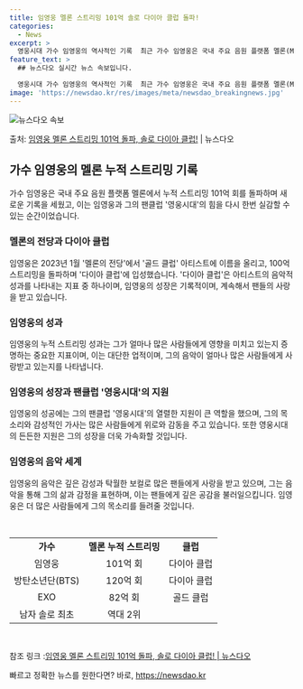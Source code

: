 ```yaml
---
title: 임영웅 멜론 스트리밍 101억 솔로 다이아 클럽 돌파!
categories:
  - News
excerpt: >
  영웅시대 가수 임영웅의 역사적인 기록  최근 가수 임영웅은 국내 주요 음원 플랫폼 멜론(Melon)에서 누적…
feature_text: >
  ## 뉴스다오 실시간 뉴스 속보입니다.

  영웅시대 가수 임영웅의 역사적인 기록  최근 가수 임영웅은 국내 주요 음원 플랫폼 멜론(Melon)에서 누적…
image: 'https://newsdao.kr/res/images/meta/newsdao_breakingnews.jpg'
---
```


![뉴스다오 속보](https://newsdao.kr/res/images/meta/newsdao_breakingnews.jpg)

<p>출처: <a href="https://newsdao.kr/4607" rel="dofollow">임영웅 멜론 스트리밍 101억 돌파, 솔로 다이아 클럽!</a> | 뉴스다오</p>

<h2 data-ke-size="size26">가수 임영웅의 멜론 누적 스트리밍 기록</h2>
<p data-ke-size="size16">가수 임영웅은 국내 주요 음원 플랫폼 멜론에서 누적 스트리밍 101억 회를 돌파하며 새로운 기록을 세웠고, 이는 임영웅과 그의 팬클럽 '영웅시대'의 힘을 다시 한번 실감할 수 있는 순간이었습니다.</p>

<h3>멜론의 전당과 다이아 클럽</h3>
<p data-ke-size="size16">임영웅은 2023년 1월 '멜론의 전당'에서 '골드 클럽' 아티스트에 이름을 올리고, 100억 스트리밍을 돌파하며 '다이아 클럽'에 입성했습니다. '다이아 클럽'은 아티스트의 음악적 성과를 나타내는 지표 중 하나이며, 임영웅의 성장은 기록적이며, 계속해서 팬들의 사랑을 받고 있습니다.</p>

<h3>임영웅의 성과</h3>
<p data-ke-size="size16">임영웅의 누적 스트리밍 성과는 그가 얼마나 많은 사람들에게 영향을 미치고 있는지 증명하는 중요한 지표이며, 이는 대단한 업적이며, 그의 음악이 얼마나 많은 사람들에게 사랑받고 있는지를 나타냅니다.</p>

<h3>임영웅의 성장과 팬클럽 '영웅시대'의 지원</h3>
<p data-ke-size="size16">임영웅의 성공에는 그의 팬클럽 '영웅시대'의 열렬한 지원이 큰 역할을 했으며, 그의 목소리와 감성적인 가사는 많은 사람들에게 위로와 감동을 주고 있습니다. 또한 영웅시대의 든든한 지원은 그의 성장을 더욱 가속화할 것입니다.</p>

<h3>임영웅의 음악 세계</h3>
<p data-ke-size="size16">임영웅의 음악은 깊은 감성과 탁월한 보컬로 많은 팬들에게 사랑을 받고 있으며, 그는 음악을 통해 그의 삶과 감정을 표현하며, 이는 팬들에게 깊은 공감을 불러일으킵니다. 임영웅은 더 많은 사람들에게 그의 목소리를 들려줄 것입니다.</p>

<p data-ke-size="size16">&nbsp;</p>
<table>
	<tbody>
		<tr>
			<td style="text-align: center; height: 17px;"><b>가수</b></td>
			<td style="text-align: center; height: 17px;"><b>멜론 누적 스트리밍</b></td>
			<td style="text-align: center; height: 17px;"><b>클럽</b></td>
		</tr>
		<tr>
			<td style="text-align: center; height: 17px;">임영웅</td>
			<td style="text-align: center; height: 17px;">101억 회</td>
			<td style="text-align: center; height: 17px;">다이아 클럽</td>
		</tr>
		<tr>
			<td style="text-align: center; height: 17px;">방탄소년단(BTS)</td>
			<td style="text-align: center; height: 17px;">120억 회</td>
			<td style="text-align: center; height: 17px;">다이아 클럽</td>
		</tr>
		<tr>
			<td style="text-align: center; height: 17px;">EXO</td>
			<td style="text-align: center; height: 17px;">82억 회</td>
			<td style="text-align: center; height: 17px;">골드 클럽</td>
		</tr>
		<tr>
			<td style="text-align: center; height: 17px;">남자 솔로 최초</td>
			<td style="text-align: center; height: 17px;">역대 2위</td>
			<td style="text-align: center; height: 17px;"></td>
		</tr>
	</tbody>
</table>
<p data-ke-size="size16">&nbsp;</p>

참조 링크 :<a href="https://newsdao.kr/4607">임영웅 멜론 스트리밍 101억 돌파, 솔로 다이아 클럽! | 뉴스다오</a> 

빠르고 정확한 뉴스를 원한다면? 바로, <a href="https://newsdao.kr" rel="dofollow">https://newsdao.kr</a>


    
